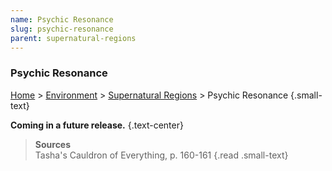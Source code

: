 ```yaml
---
name: Psychic Resonance
slug: psychic-resonance
parent: supernatural-regions
---
```

### Psychic Resonance
[Home](dm-operations-center) > [Environment](environment-menu) > [Supernatural Regions](supernatural-regions) > Psychic Resonance {.small-text}

**Coming in a future release.** {.text-center}

> **Sources** <br/>
> Tasha's Cauldron of Everything, p. 160-161
{.read .small-text}
